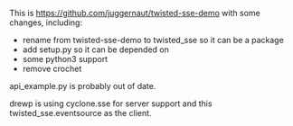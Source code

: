
This is https://github.com/juggernaut/twisted-sse-demo with some
changes, including:

- rename from twisted-sse-demo to twisted_sse so it can be a package
- add setup.py so it can be depended on
- some python3 support
- remove crochet

api_example.py is probably out of date.

drewp is using cyclone.sse for server support and this
twisted_sse.eventsource as the client.
